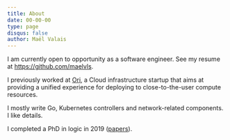 ```yaml
---
title: About
date: 00-00-00
type: page
disqus: false
author: Maël Valais
---
```


I am currently open to opportunity as a software engineer. See my resume at https://github.com/maelvls.

I previously worked at [Ori](https://www.ori.co/), a Cloud infrastructure
startup that aims at providing a unified experience for deploying to
close-to-the-user compute resources.

I mostly write Go, Kubernetes controllers and network-related components. I
like details.

I completed a PhD in logic in 2019
([papers](https://scholar.google.com/citations?user=0BrmuaAAAAAJ&hl=en&oi=ao)).
